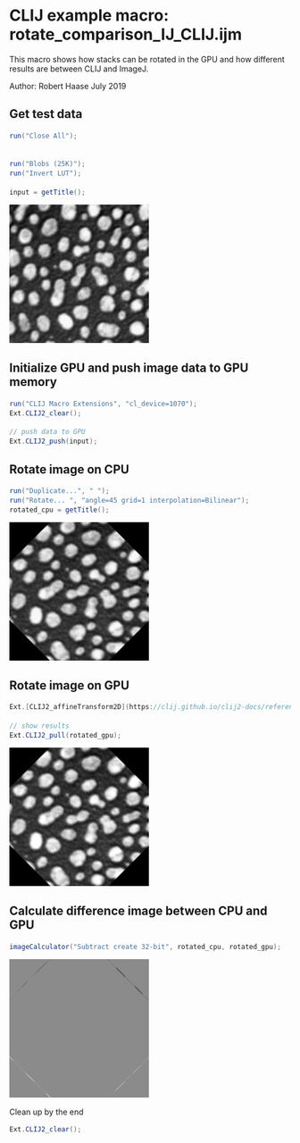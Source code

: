 

# CLIJ example macro: rotate_comparison_IJ_CLIJ.ijm

This macro shows how stacks can be rotated in the GPU
and how different results are between CLIJ and ImageJ.

Author: Robert Haase
July 2019

## Get test data

```java
run("Close All");


run("Blobs (25K)");
run("Invert LUT");

input = getTitle();


```
<a href="image_1587213130843.png"><img src="image_1587213130843.png" width="250" alt="blobs.gif"/></a>

## Initialize GPU and push image data to GPU memory

```java
run("CLIJ Macro Extensions", "cl_device=1070");
Ext.CLIJ2_clear();

// push data to GPU
Ext.CLIJ2_push(input);

```

## Rotate image on CPU

```java
run("Duplicate...", " ");
run("Rotate... ", "angle=45 grid=1 interpolation=Bilinear");
rotated_cpu = getTitle();

```
<a href="image_1587213134619.png"><img src="image_1587213134619.png" width="250" alt="blobs-1.gif"/></a>

## Rotate image on GPU

```java
Ext.[CLIJ2_affineTransform2D](https://clij.github.io/clij2-docs/reference_affineTransform2D)(input, rotated_gpu, "-center rotate=45 center");

// show results
Ext.CLIJ2_pull(rotated_gpu);


```
<a href="image_1587213134682.png"><img src="image_1587213134682.png" width="250" alt="CLIJ2_affineTransform2D_result36"/></a>

## Calculate difference image between CPU and GPU

```java
imageCalculator("Subtract create 32-bit", rotated_cpu, rotated_gpu);

```
<a href="image_1587213136743.png"><img src="image_1587213136743.png" width="250" alt="Result of blobs-1.gif"/></a>

Clean up by the end

```java
Ext.CLIJ2_clear();
```



```
```

